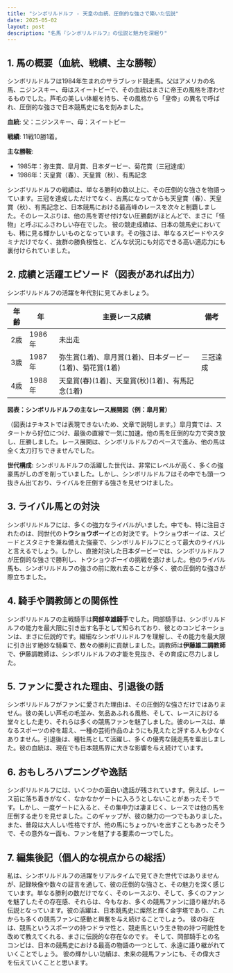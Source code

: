 ```yaml
---
title: "シンボリルドルフ - 天皇の血統、圧倒的な強さで築いた伝説"
date: 2025-05-02
layout: post
description: "名馬『シンボリルドルフ』の伝説と魅力を深堀り"
---
```


## 1. 馬の概要（血統、戦績、主な勝鞍）

シンボリルドルフは1984年生まれのサラブレッド競走馬。父はアメリカの名馬、ニジンスキー、母はスイートピーで、その血統はまさに帝王の風格を漂わせるものでした。芦毛の美しい体躯を持ち、その風格から「皇帝」の異名で呼ばれ、圧倒的な強さで日本競馬史に名を刻みました。

**血統**: 父：ニジンスキー、母：スイートピー

**戦績**: 11戦10勝1着。

**主な勝鞍**:

* 1985年：弥生賞、皐月賞、日本ダービー、菊花賞（三冠達成）
* 1986年：天皇賞（春）、天皇賞（秋）、有馬記念


シンボリルドルフの戦績は、単なる勝利の数以上に、その圧倒的な強さを物語っています。三冠を達成しただけでなく、古馬になってからも天皇賞（春）、天皇賞（秋）、有馬記念と、日本競馬における最高峰のレースを次々と制覇しました。そのレースぶりは、他の馬を寄せ付けない圧勝劇がほとんどで、まさに「怪物」と呼ぶにふさわしい存在でした。  彼の競走成績は、日本の競馬史においても、稀に見る輝かしいものとなっています。その強さは、単なるスピードやスタミナだけでなく、抜群の勝負根性と、どんな状況にも対応できる高い適応力にも裏付けられていました。


## 2. 成績と活躍エピソード（図表があれば出力）

シンボリルドルフの活躍を年代別に見てみましょう。

| 年齢 | 年 | 主要レース成績 | 備考 |
|---|---|---|---|
| 2歳 | 1986年 |  未出走 |  |
| 3歳 | 1987年 | 弥生賞(1着)、皐月賞(1着)、日本ダービー(1着)、菊花賞(1着) | 三冠達成 |
| 4歳 | 1988年 | 天皇賞(春)(1着)、天皇賞(秋)(1着)、有馬記念(1着) |  |


**図表：シンボリルドルフの主なレース展開図（例：皐月賞）**

（図表はテキストでは表現できないため、文章で説明します。）皐月賞では、スタートから好位につけ、最後の直線で一気に加速。他の馬を圧倒的な力で突き放し、圧勝しました。レース展開は、シンボリルドルフのペースで進み、他の馬は全く太刀打ちできませんでした。

**世代構成:** シンボリルドルフの活躍した世代は、非常にレベルが高く、多くの強豪馬がしのぎを削っていました。しかし、シンボリルドルフはその中でも頭一つ抜きん出ており、ライバルを圧倒する強さを見せつけました。


## 3. ライバル馬との対決

シンボリルドルフには、多くの強力なライバルがいました。中でも、特に注目されたのは、同世代の**トウショウボーイ**との対決です。トウショウボーイは、スピードとスタミナを兼ね備えた強豪で、シンボリルドルフにとって最大のライバルと言えるでしょう。しかし、直接対決した日本ダービーでは、シンボリルドルフが圧倒的な強さで勝利し、トウショウボーイの挑戦を退けました。他のライバル馬も、シンボリルドルフの強さの前に敗れ去ることが多く、彼の圧倒的な強さが際立ちました。


## 4. 騎手や調教師との関係性

シンボリルドルフの主戦騎手は**岡部幸雄騎手**でした。岡部騎手は、シンボリルドルフの能力を最大限に引き出す名手として知られており、彼とのコンビネーションは、まさに伝説的です。繊細なシンボリルドルフを理解し、その能力を最大限に引き出す絶妙な騎乗で、数々の勝利に貢献しました。調教師は**伊藤雄二調教師**で、伊藤調教師は、シンボリルドルフの才能を見抜き、その育成に尽力しました。


## 5. ファンに愛された理由、引退後の話

シンボリルドルフがファンに愛された理由は、その圧倒的な強さだけではありません。彼の美しい芦毛の毛並み、気品あふれる風格、そして、レースにおける堂々とした走り、それらは多くの競馬ファンを魅了しました。彼のレースは、単なるスポーツの枠を超え、一種の芸術作品のようにも見えたと評する人も少なくありません。引退後は、種牡馬として活躍し、多くの優秀な競走馬を輩出しました。彼の血統は、現在でも日本競馬界に大きな影響を与え続けています。


## 6. おもしろハプニングや逸話

シンボリルドルフには、いくつかの面白い逸話が残されています。例えば、レース前に落ち着きがなく、なかなかゲートに入ろうとしないことがあったそうです。しかし、一度ゲートに入ると、その集中力は凄まじく、レースでは他の馬を圧倒する走りを見せました。このギャップが、彼の魅力の一つでもありました。また、普段は大人しい性格ですが、他の馬にちょっかいを出すこともあったそうで、その意外な一面も、ファンを魅了する要素の一つでした。


## 7. 編集後記（個人的な視点からの総括）

私は、シンボリルドルフの活躍をリアルタイムで見てきた世代ではありませんが、記録映像や数々の証言を通して、彼の圧倒的な強さと、その魅力を深く感じています。単なる勝利の数だけでなく、そのレースぶり、そして、多くのファンを魅了したその存在感、それらは、今もなお、多くの競馬ファンに語り継がれる伝説となっています。彼の活躍は、日本競馬史に燦然と輝く金字塔であり、これからも多くの競馬ファンに感動と興奮を与え続けることでしょう。  彼の存在は、競馬というスポーツの持つドラマ性と、競走馬という生き物の持つ可能性を改めて教えてくれる、まさに伝説的な存在なのです。  そして、岡部騎手との名コンビは、日本の競馬史における最高の物語の一つとして、永遠に語り継がれていくことでしょう。  彼の輝かしい功績は、未来の競馬ファンにも、その偉大さを伝えていくことと思います。
